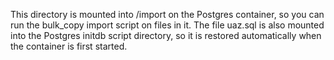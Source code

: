 This directory is mounted into /import on the Postgres container, so you can run the bulk_copy import script on files in it.
The file uaz.sql is also mounted into the Postgres initdb script directory, so it is restored automatically when the container is first started.
